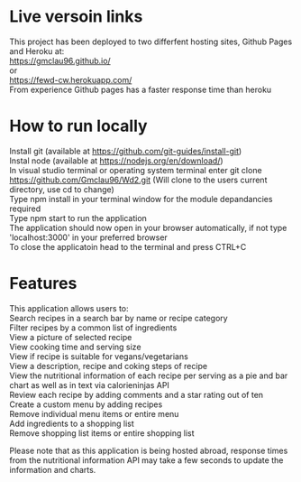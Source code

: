 # Live versoin links

This project has been deployed to two differfent hosting sites, Github Pages and Heroku at:  
https://gmclau96.github.io/  
or  
https://fewd-cw.herokuapp.com/  
From experience Github pages has a faster response time than heroku 

# How to run locally
Install git (available at https://github.com/git-guides/install-git)  
Instal node (available at https://nodejs.org/en/download/)  
In visual studio terminal or operating system terminal enter git clone https://github.com/Gmclau96/Wd2.git (Will clone to the users current directory, use cd to change)  
Type npm install in your terminal window for the module depandancies required  
Type npm start to run the application  
The application should now open in your browser automatically, if not type 'localhost:3000' in your preferred browser  
To close the applicatoin head to the terminal and press CTRL+C  

# Features  
This application allows users to:  
Search recipes in a search bar by name or recipe category  
Filter recipes by a common list of ingredients  
View a picture of selected recipe  
View cooking time and serving size  
View if recipe is suitable for vegans/vegetarians  
View a description, recipe and coking steps of recipe  
View the nutritional information of each recipe per serving as a pie and bar chart as well as in text via calorieninjas API  
Review each recipe by adding comments and a star rating out of ten  
Create a custom menu by adding recipes  
Remove individual menu items or entire menu  
Add ingredients to a shopping list  
Remove shopping list items or entire shopping list     

Please note that as this application is being hosted abroad, response times from the nutritional information API may take a few seconds to update the information and charts.
